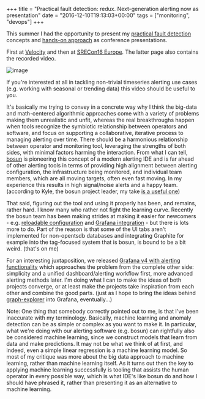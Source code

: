 +++
title = "Practical fault detection: redux. Next-generation alerting now as presentation"
date = "2016-12-10T19:13:03+00:00"
tags = ["monitoring", "devops"]
+++

This summer I had the opportunity to present my [practical fault detection](/post/practical-fault-detection-alerting-dont-need-to-be-data-scientist/) concepts and [hands-on approach](/posts/practical-fault-detection-on-timeseries-part-2/) as conference presentations.

First at [Velocity](http://conferences.oreilly.com/velocity/vl-ca-2016/public/schedule/detail/49335) and then at [SRECon16 Europe](https://www.usenix.org/conference/srecon16europe/program/presentation/plaetinck).  The latter page also contains the recorded video. 

![image](/files/poor-mans-fault-detection.png)

If you're interested at all in tackling non-trivial timeseries alerting use cases (e.g. working with seasonal or trending data) this video should be useful to you.

It's basically me trying to convey in a concrete way why I think the big-data and math-centered algorithmic approaches come with a variety of problems making them unrealistic and unfit, 
whereas the real breakthroughs happen when tools recognize the symbiotic relationship between operators and software, and focus on supporting a collaborative, iterative process to managing alerting over time. There should be a harmonious relationship between operator and monitoring tool, leveraging the strengths of both sides, with minimal factors harming the interaction.
From what I can tell, [bosun](http://bosun.org/) is pioneering this concept of a modern alerting IDE and is far ahead of other alerting tools in terms of providing high alignment between alerting configuration, the infrastructure being monitored, and individual team members, which are all moving targets, often even fast moving.  In my experience this results in high signal/noise alerts and a happy team.
(according to Kyle, the bosun project leader, my take [is a useful one](https://twitter.com/kylembrandt/status/804409406846746624))

That said, figuring out the tool and using it properly has been, and remains, rather hard.  I know many who rather not fight the learning curve.  Recently the bosun team has been making strides at making it easier for newcomers -
e.g. [reloadable configuration](https://github.com/bosun-monitor/bosun/pull/1817) and [Grafana integration](https://grafana.net/plugins/bosun-app) - but there is lots more to do.
Part of the reason is that some of the UI tabs aren't implemented for non-opentsdb databases and integrating Graphite for example into the tag-focused system that is bosun, is bound to be a bit weird.  (that's on me)

For an interesting juxtaposition, we released [Grafana v4 with alerting functionality](http://docs.grafana.org/guides/whats-new-in-v4/) which approaches the problem from the complete other side: simplicity and a unified dashboard/alerting workflow first, more advanced alerting methods later.  I'm doing what I can to make the ideas of both projects converge, or at least make the projects take inspiration from each other and combine the good parts. (just as I hope to bring the ideas behind [graph-explorer](http://vimeo.github.io/graph-explorer/) into Grafana, eventually...)

Note:
One thing that somebody correctly pointed out to me, is that I've been inaccurate with my terminology.
Basically, machine learning and anomaly detection can be as simple or complex as you want to make it. In particular, what we're doing with our alerting software (e.g. bosun) can rightfully also be considered machine learning, since we construct models that learn from data and make predictions.  It may not be what we think of at first, and indeed, even a simple linear regression is a machine learning model.  So most of my critique was more about the big data approach to machine learning, rather than machine learning itself.  As it turns out then the key to applying machine learning successfully is tooling that assists the human operator in every possible way, which is what IDE's like bosun do and how I should have phrased it, rather than presenting it as an alternative to machine learning.

